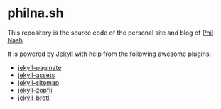 # philna.sh

This repository is the source code of the personal site and blog of [Phil Nash](https://philna.sh).

It is powered by [Jekyll](https://jekyllrb.com/) with help from the following awesome plugins:

* [jekyll-paginate](https://github.com/jekyll/jekyll-paginate)
* [jekyll-assets](https://github.com/envygeeks/jekyll-assets)
* [jekyll-sitemap](https://github.com/jekyll/jekyll-sitemap)
* [jekyll-zopfli](https://github.com/philnash/jekyll-zopfli)
* [jekyll-brotli](https://github.com/philnash/jekyll-brotli)
